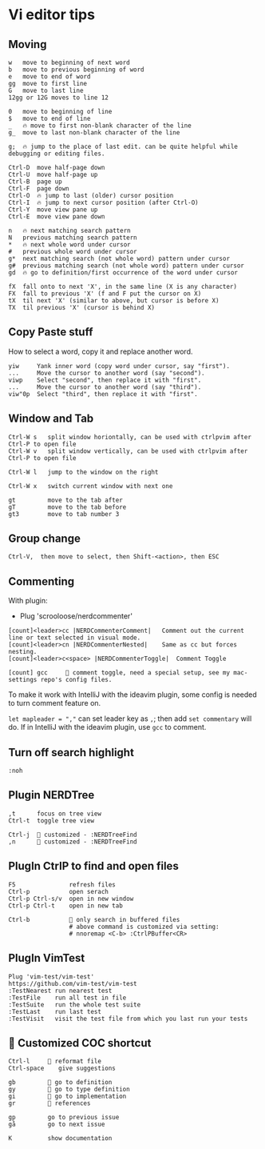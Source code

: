 # Vi editor tips

## Moving
```
w   move to beginning of next word
b   move to previous beginning of word
e   move to end of word
gg  move to first line
G   move to last line
12gg or 12G moves to line 12

0   move to beginning of line
$   move to end of line
_   🔥 move to first non-blank character of the line
g_  move to last non-blank character of the line

g;  🔥 jump to the place of last edit. can be quite helpful while debugging or editing files.

Ctrl-D  move half-page down
Ctrl-U  move half-page up
Ctrl-B  page up
Ctrl-F  page down
Ctrl-O  🔥 jump to last (older) cursor position
Ctrl-I  🔥 jump to next cursor position (after Ctrl-O)
Ctrl-Y  move view pane up
Ctrl-E  move view pane down

n   🔥 next matching search pattern
N   previous matching search pattern
*   🔥 next whole word under cursor
#   previous whole word under cursor
g*  next matching search (not whole word) pattern under cursor
g#  previous matching search (not whole word) pattern under cursor
gd  🔥 go to definition/first occurrence of the word under cursor

fX  fall onto to next 'X', in the same line (X is any character)
FX  fall to previous 'X' (f and F put the cursor on X)
tX  til next 'X' (similar to above, but cursor is before X)
TX  til previous 'X' (cursor is behind X)
```

## Copy Paste stuff

How to select a word, copy it and replace another word.
```
yiw	    Yank inner word (copy word under cursor, say "first").
...	    Move the cursor to another word (say "second").
viwp	Select "second", then replace it with "first".
...	    Move the cursor to another word (say "third").
viw"0p	Select "third", then replace it with "first".
```

## Window and Tab
```
Ctrl-W s   split window horiontally, can be used with ctrlpvim after Ctrl-P to open file
Ctrl-W v   split window vertically, can be used with ctrlpvim after Ctrl-P to open file

Ctrl-W l   jump to the window on the right

Ctrl-W x   switch current window with next one

gt         move to the tab after
gT         move to the tab before
gt3        move to tab number 3
```

## Group change
```
Ctrl-V,  then move to select, then Shift-<action>, then ESC 
```

## Commenting
With plugin:
* Plug 'scrooloose/nerdcommenter'
```
[count]<leader>cc |NERDCommenterComment|   Comment out the current line or text selected in visual mode.
[count]<leader>cn |NERDCommenterNested|    Same as cc but forces nesting.
[count]<leader>c<space> |NERDCommenterToggle|  Comment Toggle

[count] gcc     🔧 comment toggle, need a special setup, see my mac-settings repo's config files.
```

To make it work with IntelliJ with the ideavim plugin, some config is needed to turn comment feature on.

`let mapleader = ","` can set leader key as `,`; then add `set commentary` will do.
If in IntelliJ with the ideavim plugin, use `gcc` to comment.

## Turn off search highlight
```
:noh
```

## Plugin NERDTree
```
,t      focus on tree view
Ctrl-t  toggle tree view

Ctrl-j  🔧 customized - :NERDTreeFind
,n      🔧 customized - :NERDTreeFind
```

## PlugIn CtrlP to find and open files
```
F5               refresh files
Ctrl-p           open serach
Ctrl-p Ctrl-s/v  open in new window
Ctrl-p Ctrl-t    open in new tab

Ctrl-b           🔧 only search in buffered files
                 # above command is customized via setting:
                 # nnoremap <C-b> :CtrlPBuffer<CR> 
```

## PlugIn VimTest
```
Plug 'vim-test/vim-test'
https://github.com/vim-test/vim-test
:TestNearest run nearest test
:TestFile    run all test in file
:TestSuite   run the whole test suite
:TestLast    run last test
:TestVisit   visit the test file from which you last run your tests
```

## 🔧 Customized COC shortcut
```
Ctrl-l     🔧 reformat file
Ctrl-space    give suggestions

gb         🔧 go to definition
gy         🔧 go to type definition
gi         🔧 go to implementation
gr         🔧 references

gp         go to previous issue
gå         go to next issue

K          show documentation
```
